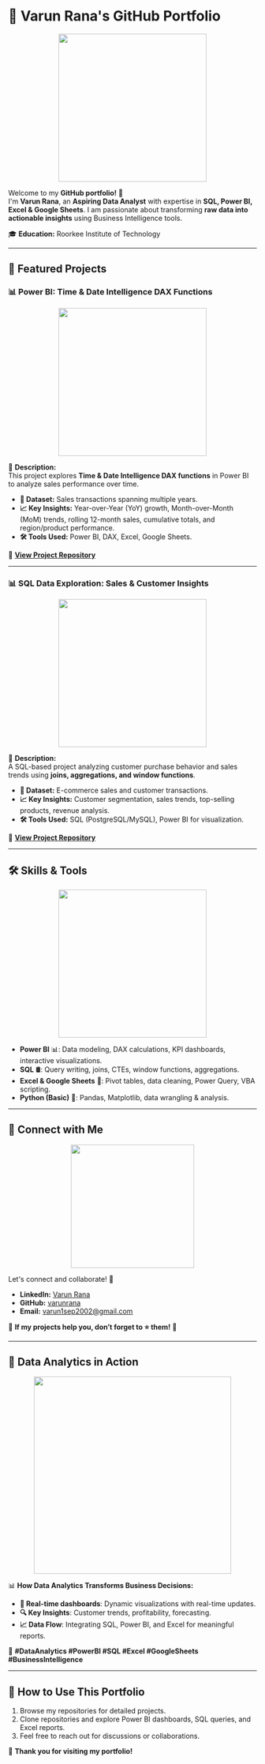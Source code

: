 # 💼 Varun Rana's GitHub Portfolio  

<p align="center">
  <img src="https://media.giphy.com/media/xT9C25UNTwfZuk85WP/giphy.gif" width="300px">
</p>  

Welcome to my **GitHub portfolio!** 🚀  
I'm **Varun Rana**, an **Aspiring Data Analyst** with expertise in **SQL, Power BI, Excel & Google Sheets**. I am passionate about transforming **raw data into actionable insights** using Business Intelligence tools.  

🎓 **Education:** Roorkee Institute of Technology  

---

## 🚀 Featured Projects  

### 📊 Power BI: Time & Date Intelligence DAX Functions  
<p align="center">
  <img src="https://media.giphy.com/media/Q7SKqn3G97xpmfSOvG/giphy.gif" width="300px">
</p>  

📌 **Description:**  
This project explores **Time & Date Intelligence DAX functions** in Power BI to analyze sales performance over time.  

- **📂 Dataset:** Sales transactions spanning multiple years.  
- **📈 Key Insights:** Year-over-Year (YoY) growth, Month-over-Month (MoM) trends, rolling 12-month sales, cumulative totals, and region/product performance.  
- **🛠️ Tools Used:** Power BI, DAX, Excel, Google Sheets.  

🔗 **[View Project Repository](https://github.com/yourusername/powerbi-time-intelligence)**  

---

### 📊 SQL Data Exploration: Sales & Customer Insights  
<p align="center">
  <img src="https://media.giphy.com/media/3o7aCTfyhYawdOXcFW/giphy.gif" width="300px">
</p>  

📌 **Description:**  
A SQL-based project analyzing customer purchase behavior and sales trends using **joins, aggregations, and window functions**.  

- **📂 Dataset:** E-commerce sales and customer transactions.  
- **📈 Key Insights:** Customer segmentation, sales trends, top-selling products, revenue analysis.  
- **🛠️ Tools Used:** SQL (PostgreSQL/MySQL), Power BI for visualization.  

🔗 **[View Project Repository](https://github.com/yourusername/sql-sales-analysis)**  

---

## 🛠️ Skills & Tools  
<p align="center">
  <img src="https://media.giphy.com/media/VbnUQpnihPSIgIXuZv/giphy.gif" width="300px">
</p>  

- **Power BI** 📊: Data modeling, DAX calculations, KPI dashboards, interactive visualizations.  
- **SQL** 🛢️: Query writing, joins, CTEs, window functions, aggregations.  
- **Excel & Google Sheets** 📂: Pivot tables, data cleaning, Power Query, VBA scripting.  
- **Python (Basic)** 🐍: Pandas, Matplotlib, data wrangling & analysis.  

---

## 📩 Connect with Me  
<p align="center">
  <img src="https://media.giphy.com/media/f3iwJFOVOwuy7K6FFw/giphy.gif" width="250px">
</p>  

Let's connect and collaborate! 🚀  

- **LinkedIn:** [Varun Rana](https://www.linkedin.com/in/varun-rana-/)  
- **GitHub:** [varunrana](https://github.com/varunrana)  
- **Email:** varun1sep2002@gmail.com  

📌 **If my projects help you, don’t forget to ⭐ them!** 🌟  

---

## 🎥 Data Analytics in Action  
<p align="center">
  <img src="https://media.giphy.com/media/RbDKaczqWovIugyJmW/giphy.gif" width="400px">
</p>  

📊 **How Data Analytics Transforms Business Decisions:**  
- **📡 Real-time dashboards**: Dynamic visualizations with real-time updates.  
- **🔍 Key Insights**: Customer trends, profitability, forecasting.  
- **📈 Data Flow**: Integrating SQL, Power BI, and Excel for meaningful reports.  

📌 **#DataAnalytics #PowerBI #SQL #Excel #GoogleSheets #BusinessIntelligence**  

---

## 📌 How to Use This Portfolio  
1. Browse my repositories for detailed projects.  
2. Clone repositories and explore Power BI dashboards, SQL queries, and Excel reports.  
3. Feel free to reach out for discussions or collaborations.  

🚀 **Thank you for visiting my portfolio!**  
